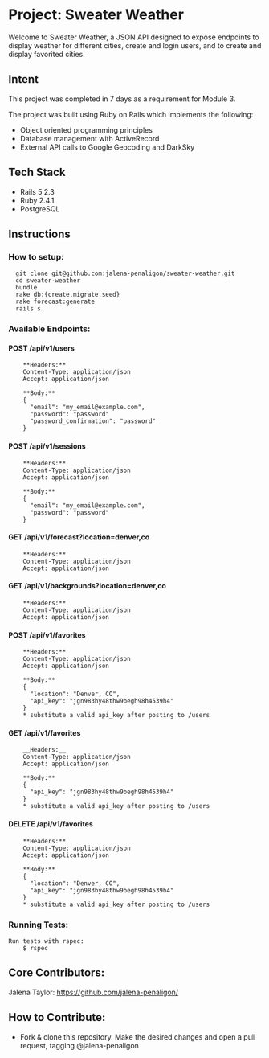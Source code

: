 # Project: Sweater Weather

Welcome to Sweater Weather, a JSON API designed to expose endpoints to display weather for different cities, create and login users, and to create and display favorited cities.

## Intent

This project was completed in 7 days as a requirement for Module 3.

The project was built using Ruby on Rails which implements the following:

* Object oriented programming principles
* Database management with ActiveRecord
* External API calls to Google Geocoding and DarkSky

## Tech Stack

* Rails 5.2.3
* Ruby 2.4.1
* PostgreSQL

## Instructions
  ### How to setup:
      git clone git@github.com:jalena-penaligon/sweater-weather.git
      cd sweater-weather
      bundle
      rake db:{create,migrate,seed}
      rake forecast:generate
      rails s

  ### Available Endpoints:
   #### POST /api/v1/users
        **Headers:**
        Content-Type: application/json
        Accept: application/json

        **Body:**
        {
          "email": "my_email@example.com",
          "password": "password"
          "password_confirmation": "password"
        }

   #### POST /api/v1/sessions
        **Headers:**
        Content-Type: application/json
        Accept: application/json

        **Body:**
        {
          "email": "my_email@example.com",
          "password": "password"
        }

   #### GET /api/v1/forecast?location=denver,co
        **Headers:**
        Content-Type: application/json
        Accept: application/json
       
        
   #### GET /api/v1/backgrounds?location=denver,co
        **Headers:**
        Content-Type: application/json
        Accept: application/json


   #### POST /api/v1/favorites
        **Headers:**
        Content-Type: application/json
        Accept: application/json

        **Body:**
        {
          "location": "Denver, CO",
          "api_key": "jgn983hy48thw9begh98h4539h4"
        }
        * substitute a valid api_key after posting to /users

   #### GET /api/v1/favorites
        __Headers:__
        Content-Type: application/json
        Accept: application/json

        **Body:**
        {
          "api_key": "jgn983hy48thw9begh98h4539h4"
        }
        * substitute a valid api_key after posting to /users

   #### DELETE /api/v1/favorites
        **Headers:**
        Content-Type: application/json
        Accept: application/json

        **Body:**
        {
          "location": "Denver, CO",
          "api_key": "jgn983hy48thw9begh98h4539h4"
        }
        * substitute a valid api_key after posting to /users

  ### Running Tests:
    Run tests with rspec:
        $ rspec

  ## Core Contributors:
  Jalena Taylor: https://github.com/jalena-penaligon/

  ## How to Contribute:
  - Fork & clone this repository. Make the desired changes and open a pull request, tagging @jalena-penaligon
